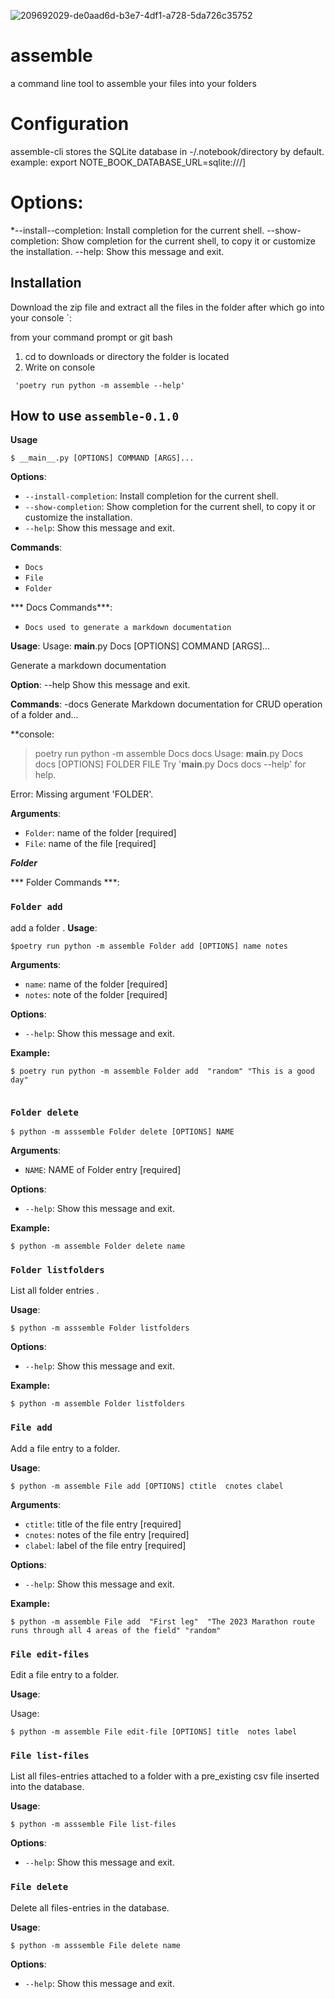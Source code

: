 
![209692029-de0aad6d-b3e7-4df1-a728-5da726c35752](https://user-images.githubusercontent.com/116971272/224728373-63da0233-adc6-4429-9c10-b3d98fe6cb13.jpg)
# assemble
a command line tool to assemble your files into your folders 

# Configuration
assemble-cli stores the SQLite database in -/.notebook/directory by default.
example:
export NOTE_BOOK_DATABASE_URL=sqlite:///]

# Options:
*--install--completion: Install completion for the current shell.
--show-completion: Show completion for the current shell, to copy it or customize the installation.
--help: Show this message and exit.

## Installation
 Download the zip file and extract all the files in the folder after which go into your console `:

from your command prompt or git bash 
1. cd to downloads or directory the folder is located
2. Write on console

``` console
 'poetry run python -m assemble --help'
```

## How to use `assemble-0.1.0`
**Usage**
```console
$ __main__.py [OPTIONS] COMMAND [ARGS]...
```

**Options**:
* `--install-completion`: Install completion for the current shell.
* `--show-completion`: Show completion for the current shell, to copy it or customize the installation.
* `--help`: Show this message and exit.


**Commands**:
* `Docs`
* `File`
* `Folder`

*** Docs Commands***:
* `Docs used to generate a markdown documentation`

**Usage**:
Usage: __main__.py Docs [OPTIONS] COMMAND [ARGS]...

  Generate a markdown documentation

**Option**:
  --help  Show this message and exit.

**Commands**:
  -docs  Generate Markdown documentation for CRUD operation of a folder and...

**console:
>poetry run python -m assemble Docs docs
Usage: __main__.py Docs docs [OPTIONS] FOLDER FILE
Try '__main__.py Docs docs --help' for help.

Error: Missing argument 'FOLDER'.

**Arguments**:

* `Folder`: name of the folder  [required]
* `File`: name of the file  [required]


***Folder***

*** Folder Commands ***:
### `Folder add`

add a folder .
**Usage**:

```console
$poetry run python -m assemble Folder add [OPTIONS] name notes
```

**Arguments**:

* `name`: name of the folder  [required]
* `notes`: note of the folder  [required]

**Options**:
* `--help`: Show this message and exit.

**Example:**

```console
$ poetry run python -m assemble Folder add  "random" "This is a good day"


```


### `Folder delete`
```console
$ python -m asssemble Folder delete [OPTIONS] NAME
```

**Arguments**:

* `NAME`: NAME of Folder entry  [required]

**Options**:

* `--help`: Show this message and exit.

**Example:**

```console
$ python -m assemble Folder delete name
```

### `Folder listfolders`

List all folder entries .

**Usage**:


```console
$ python -m asssemble Folder listfolders 
```

**Options**:

* `--help`: Show this message and exit.

**Example:**

```console
$ python -m assemble Folder listfolders
```


### `File add`

Add a file entry to a folder.

**Usage**:

```console
$ python -m assemble File add [OPTIONS] ctitle  cnotes clabel
```

**Arguments**:

* `ctitle`: title of the file entry  [required]
* `cnotes`: notes of the file entry  [required]
* `clabel`: label of the file entry  [required]

**Options**:
* `--help`: Show this message and exit.

**Example:**

```console
$ python -m assemble File add  "First leg"  "The 2023 Marathon route runs through all 4 areas of the field" "random"
```


### `File edit-files`

Edit a file entry to a folder.

**Usage**:
 
 Usage:
```console
$ python -m assemble File edit-file [OPTIONS] title  notes label
```

### `File list-files`

List all files-entries attached to a folder with a pre_existing csv file inserted into the database.

**Usage**:


```console
$ python -m asssemble File list-files 
```

**Options**:

* `--help`: Show this message and exit.


### `File delete`

Delete all files-entries in the database.

**Usage**:


```console
$ python -m asssemble File delete name 
```

**Options**:

* `--help`: Show this message and exit.
